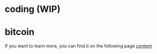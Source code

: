 # coding (WIP)
# bitcoin 
If you want to learn more, you can find it on the following page 
[content](https://github.com/romangn8/bitcoin-content/wiki/)
